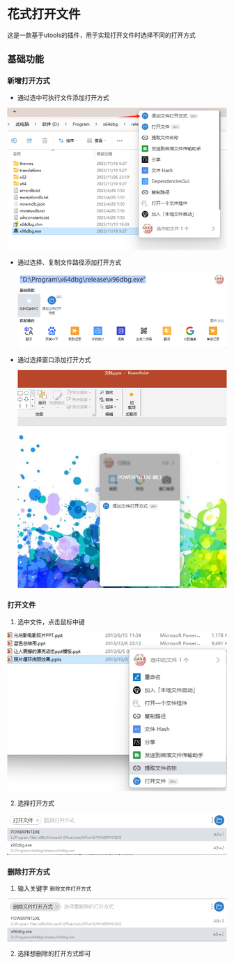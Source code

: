 # 花式打开文件

这是一款基于utools的插件，用于实现打开文件时选择不同的打开方式

## 基础功能

### 新增打开方式

* 通过选中可执行文件添加打开方式

![](images/添加打开方式-选择可执行程序.png)

* 通过选择、复制文件路径添加打开方式

  ![](images/添加打开方式-选中程序路径.png)

* 通过选择窗口添加打开方式

  ![](images/添加打开方式-选择窗口.png)

### 打开文件

1. 选中文件，点击鼠标中键

![](images/选中文件打开.png)

2. 选择打开方式

![](images/选择打开方式.png)

### 删除打开方式

1. 输入关键字 `删除文件打开方式`

![](images/删除打开方式.png)

2. 选择想删除的打开方式即可